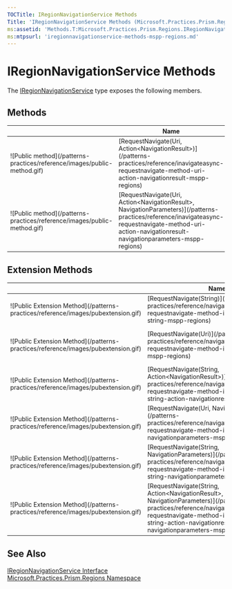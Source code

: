 ```yaml
---
TOCTitle: IRegionNavigationService Methods
Title: 'IRegionNavigationService Methods (Microsoft.Practices.Prism.Regions)'
ms:assetid: 'Methods.T:Microsoft.Practices.Prism.Regions.IRegionNavigationService'
ms:mtpsurl: 'iregionnavigationservice-methods-mspp-regions.md'
---
```


# IRegionNavigationService Methods

The [IRegionNavigationService](https://msdn.microsoft.com/library/microsoft.practices.prism.regions.iregionnavigationservice) type exposes the following members.

## Methods

<table>
<thead>
<tr class="header">
<th> </th>
<th>Name</th>
<th>Description</th>
</tr>
</thead>
<tbody>
<tr class="odd">
<td>![Public method](/patterns-practices/reference/images/public-method.gif)</td>
<td>[RequestNavigate(Uri, Action&lt;NavigationResult&gt;)](/patterns-practices/reference/inavigateasync-requestnavigate-method-uri-action-navigationresult-mspp-regions)</td>
<td><div class="summary">
Initiates navigation to the target specified by the [Uri](http://msdn.microsoft.com/en-us/library/txt7706a).
</div>
(Inherited from [INavigateAsync](https://msdn.microsoft.com/library/microsoft.practices.prism.regions.inavigateasync).)</td>
</tr>
<tr class="even">
<td>![Public method](/patterns-practices/reference/images/public-method.gif)</td>
<td>[RequestNavigate(Uri, Action&lt;NavigationResult&gt;, NavigationParameters)](/patterns-practices/reference/inavigateasync-requestnavigate-method-uri-action-navigationresult-navigationparameters-mspp-regions)</td>
<td><div class="summary">
Initiates navigation to the target specified by the [Uri](http://msdn.microsoft.com/en-us/library/txt7706a).
</div>
(Inherited from [INavigateAsync](https://msdn.microsoft.com/library/microsoft.practices.prism.regions.inavigateasync).)</td>
</tr>
</tbody>
</table>

## Extension Methods

<table>
<thead>
<tr class="header">
<th> </th>
<th>Name</th>
<th>Description</th>
</tr>
</thead>
<tbody>
<tr class="odd">
<td>![Public Extension Method](/patterns-practices/reference/images/pubextension.gif)</td>
<td>[RequestNavigate(String)](/patterns-practices/reference/navigationasyncextensions-requestnavigate-method-inavigateasync-string-mspp-regions)</td>
<td>Overloaded.

<div class="summary">
Initiates navigation to the target specified by the *target*.
</div>
(Defined by [NavigationAsyncExtensions](https://msdn.microsoft.com/library/microsoft.practices.prism.regions.navigationasyncextensions).)</td>
</tr>
<tr class="even">
<td>![Public Extension Method](/patterns-practices/reference/images/pubextension.gif)</td>
<td>[RequestNavigate(Uri)](/patterns-practices/reference/navigationasyncextensions-requestnavigate-method-inavigateasync-uri-mspp-regions)</td>
<td>Overloaded.

<div class="summary">
Initiates navigation to the target specified by the [Uri](http://msdn.microsoft.com/en-us/library/txt7706a).
</div>
(Defined by [NavigationAsyncExtensions](https://msdn.microsoft.com/library/microsoft.practices.prism.regions.navigationasyncextensions).)</td>
</tr>
<tr class="odd">
<td>![Public Extension Method](/patterns-practices/reference/images/pubextension.gif)</td>
<td>[RequestNavigate(String, Action&lt;NavigationResult&gt;)](/patterns-practices/reference/navigationasyncextensions-requestnavigate-method-inavigateasync-string-action-navigationresult-mspp-regions)</td>
<td>Overloaded.

<div class="summary">
Initiates navigation to the target specified by the *target*.
</div>
(Defined by [NavigationAsyncExtensions](https://msdn.microsoft.com/library/microsoft.practices.prism.regions.navigationasyncextensions).)</td>
</tr>
<tr class="even">
<td>![Public Extension Method](/patterns-practices/reference/images/pubextension.gif)</td>
<td>[RequestNavigate(Uri, NavigationParameters)](/patterns-practices/reference/navigationasyncextensions-requestnavigate-method-inavigateasync-uri-navigationparameters-mspp-regions)</td>
<td>Overloaded.

<div class="summary">
Initiates navigation to the target specified by the *target*.
</div>
(Defined by [NavigationAsyncExtensions](https://msdn.microsoft.com/library/microsoft.practices.prism.regions.navigationasyncextensions).)</td>
</tr>
<tr class="odd">
<td>![Public Extension Method](/patterns-practices/reference/images/pubextension.gif)</td>
<td>[RequestNavigate(String, NavigationParameters)](/patterns-practices/reference/navigationasyncextensions-requestnavigate-method-inavigateasync-string-navigationparameters-mspp-regions)</td>
<td>Overloaded.

<div class="summary">
Initiates navigation to the target specified by the *target*.
</div>
(Defined by [NavigationAsyncExtensions](https://msdn.microsoft.com/library/microsoft.practices.prism.regions.navigationasyncextensions).)</td>
</tr>
<tr class="even">
<td>![Public Extension Method](/patterns-practices/reference/images/pubextension.gif)</td>
<td>[RequestNavigate(String, Action&lt;NavigationResult&gt;, NavigationParameters)](/patterns-practices/reference/navigationasyncextensions-requestnavigate-method-inavigateasync-string-action-navigationresult-navigationparameters-mspp-regions)</td>
<td>Overloaded.

<div class="summary">
Initiates navigation to the target specified by the *target*.
</div>
(Defined by [NavigationAsyncExtensions](https://msdn.microsoft.com/library/microsoft.practices.prism.regions.navigationasyncextensions).)</td>
</tr>
</tbody>
</table>

## See Also

[IRegionNavigationService Interface](https://msdn.microsoft.com/library/microsoft.practices.prism.regions.iregionnavigationservice)  
[Microsoft.Practices.Prism.Regions Namespace](https://msdn.microsoft.com/library/microsoft.practices.prism.regions)